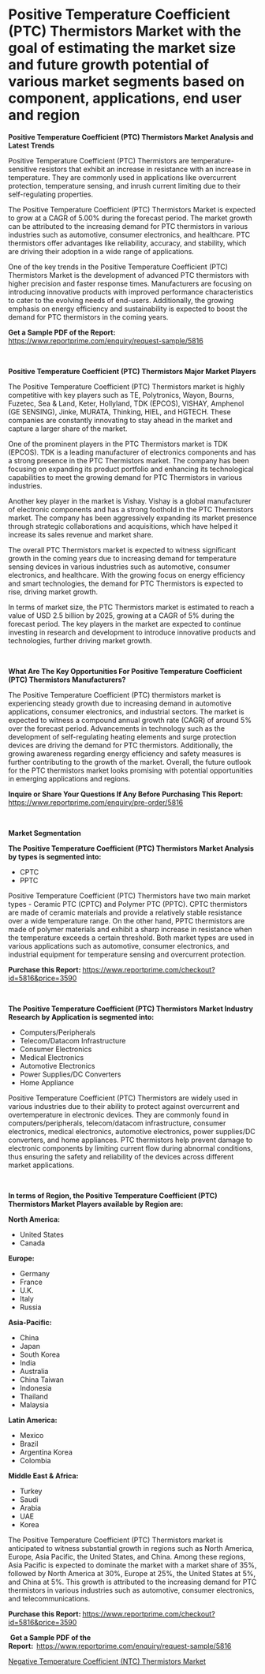 <p><h1>Positive Temperature Coefficient (PTC) Thermistors Market with the goal of estimating the market size and future growth potential of various market segments based on component, applications, end user and region</h1></p><p><strong>Positive Temperature Coefficient (PTC) Thermistors Market Analysis and Latest Trends</strong></p>
<p><p>Positive Temperature Coefficient (PTC) Thermistors are temperature-sensitive resistors that exhibit an increase in resistance with an increase in temperature. They are commonly used in applications like overcurrent protection, temperature sensing, and inrush current limiting due to their self-regulating properties.</p><p>The Positive Temperature Coefficient (PTC) Thermistors Market is expected to grow at a CAGR of 5.00% during the forecast period. The market growth can be attributed to the increasing demand for PTC thermistors in various industries such as automotive, consumer electronics, and healthcare. PTC thermistors offer advantages like reliability, accuracy, and stability, which are driving their adoption in a wide range of applications.</p><p>One of the key trends in the Positive Temperature Coefficient (PTC) Thermistors Market is the development of advanced PTC thermistors with higher precision and faster response times. Manufacturers are focusing on introducing innovative products with improved performance characteristics to cater to the evolving needs of end-users. Additionally, the growing emphasis on energy efficiency and sustainability is expected to boost the demand for PTC thermistors in the coming years.</p></p>
<p><strong>Get a Sample PDF of the Report:&nbsp;</strong> <a href="https://www.reportprime.com/enquiry/request-sample/5816">https://www.reportprime.com/enquiry/request-sample/5816</a></p>
<p>&nbsp;</p>
<p><strong>Positive Temperature Coefficient (PTC) Thermistors Major Market Players</strong></p>
<p><p>The Positive Temperature Coefficient (PTC) Thermistors market is highly competitive with key players such as TE, Polytronics, Wayon, Bourns, Fuzetec, Sea & Land, Keter, Hollyland, TDK (EPCOS), VISHAY, Amphenol (GE SENSING), Jinke, MURATA, Thinking, HIEL, and HGTECH. These companies are constantly innovating to stay ahead in the market and capture a larger share of the market.</p><p>One of the prominent players in the PTC Thermistors market is TDK (EPCOS). TDK is a leading manufacturer of electronics components and has a strong presence in the PTC Thermistors market. The company has been focusing on expanding its product portfolio and enhancing its technological capabilities to meet the growing demand for PTC Thermistors in various industries.</p><p>Another key player in the market is Vishay. Vishay is a global manufacturer of electronic components and has a strong foothold in the PTC Thermistors market. The company has been aggressively expanding its market presence through strategic collaborations and acquisitions, which have helped it increase its sales revenue and market share.</p><p>The overall PTC Thermistors market is expected to witness significant growth in the coming years due to increasing demand for temperature sensing devices in various industries such as automotive, consumer electronics, and healthcare. With the growing focus on energy efficiency and smart technologies, the demand for PTC Thermistors is expected to rise, driving market growth.</p><p>In terms of market size, the PTC Thermistors market is estimated to reach a value of USD 2.5 billion by 2025, growing at a CAGR of 5% during the forecast period. The key players in the market are expected to continue investing in research and development to introduce innovative products and technologies, further driving market growth.</p></p>
<p>&nbsp;</p>
<p><strong>What Are The Key Opportunities For Positive Temperature Coefficient (PTC) Thermistors Manufacturers?</strong></p>
<p><p>The Positive Temperature Coefficient (PTC) thermistors market is experiencing steady growth due to increasing demand in automotive applications, consumer electronics, and industrial sectors. The market is expected to witness a compound annual growth rate (CAGR) of around 5% over the forecast period. Advancements in technology such as the development of self-regulating heating elements and surge protection devices are driving the demand for PTC thermistors. Additionally, the growing awareness regarding energy efficiency and safety measures is further contributing to the growth of the market. Overall, the future outlook for the PTC thermistors market looks promising with potential opportunities in emerging applications and regions.</p></p>
<p><strong>Inquire or Share Your Questions If Any Before Purchasing This Report:</strong> <a href="https://www.reportprime.com/enquiry/pre-order/5816">https://www.reportprime.com/enquiry/pre-order/5816</a></p>
<p>&nbsp;</p>
<p><strong>Market Segmentation</strong></p>
<p><strong>The Positive Temperature Coefficient (PTC) Thermistors Market Analysis by types is segmented into:</strong></p>
<p><ul><li>CPTC</li><li>PPTC</li></ul></p>
<p><p>Positive Temperature Coefficient (PTC) Thermistors have two main market types - Ceramic PTC (CPTC) and Polymer PTC (PPTC). CPTC thermistors are made of ceramic materials and provide a relatively stable resistance over a wide temperature range. On the other hand, PPTC thermistors are made of polymer materials and exhibit a sharp increase in resistance when the temperature exceeds a certain threshold. Both market types are used in various applications such as automotive, consumer electronics, and industrial equipment for temperature sensing and overcurrent protection.</p></p>
<p><strong>Purchase this Report:&nbsp;</strong><a href="https://www.reportprime.com/checkout?id=5816&price=3590">https://www.reportprime.com/checkout?id=5816&price=3590</a></p>
<p>&nbsp;</p>
<p><strong>The Positive Temperature Coefficient (PTC) Thermistors Market Industry Research by Application is segmented into:</strong></p>
<p><ul><li>Computers/Peripherals</li><li>Telecom/Datacom Infrastructure</li><li>Consumer Electronics</li><li>Medical Electronics</li><li>Automotive Electronics</li><li>Power Supplies/DC Converters</li><li>Home Appliance</li></ul></p>
<p><p>Positive Temperature Coefficient (PTC) Thermistors are widely used in various industries due to their ability to protect against overcurrent and overtemperature in electronic devices. They are commonly found in computers/peripherals, telecom/datacom infrastructure, consumer electronics, medical electronics, automotive electronics, power supplies/DC converters, and home appliances. PTC thermistors help prevent damage to electronic components by limiting current flow during abnormal conditions, thus ensuring the safety and reliability of the devices across different market applications.</p></p>
<p>&nbsp;</p>
<p><strong>In terms of Region, the Positive Temperature Coefficient (PTC) Thermistors Market Players available by Region are:</strong></p>
<p>
    <p> <strong> North America: </strong>
        <ul>
            <li>United States</li>
            <li>Canada</li>
        </ul>
        </p> 
    <p> <strong> Europe: </strong>
        <ul>
            <li>Germany</li>
            <li>France</li>
            <li>U.K.</li>
            <li>Italy</li>
            <li>Russia</li>
        </ul>
        </p> 
    <p> <strong> Asia-Pacific: </strong>
        <ul>
            <li>China</li>
            <li>Japan</li>
            <li>South Korea</li>
            <li>India</li>
            <li>Australia</li>
            <li>China Taiwan</li>
            <li>Indonesia</li>
            <li>Thailand</li>
            <li>Malaysia</li>
        </ul>
        </p> 
    <p> <strong> Latin America: </strong>
        <ul>
            <li>Mexico</li>
            <li>Brazil</li>
            <li>Argentina Korea</li>
            <li>Colombia</li>
        </ul>
        </p> 
    <p> <strong> Middle East & Africa: </strong>
        <ul>
            <li>Turkey</li>
            <li>Saudi</li>
            <li>Arabia</li>
            <li>UAE</li>
            <li>Korea</li>
        </ul>
    </p>
    </p>
<p><p>The Positive Temperature Coefficient (PTC) Thermistors market is anticipated to witness substantial growth in regions such as North America, Europe, Asia Pacific, the United States, and China. Among these regions, Asia Pacific is expected to dominate the market with a market share of 35%, followed by North America at 30%, Europe at 25%, the United States at 5%, and China at 5%. This growth is attributed to the increasing demand for PTC thermistors in various industries such as automotive, consumer electronics, and telecommunications.</p></p>
<p><strong>Purchase this Report: </strong><a href="https://www.reportprime.com/checkout?id=5816&price=3590">https://www.reportprime.com/checkout?id=5816&price=3590</a></p>
<p>&nbsp;<strong>Get a Sample PDF of the Report:&nbsp;&nbsp;</strong><a href="https://www.reportprime.com/enquiry/request-sample/5816">https://www.reportprime.com/enquiry/request-sample/5816</a></p>
<p><strong></strong></p>
<p><p><a href="https://github.com/NorbertYates/Market-Research-Report-List-4/blob/main/negative-temperature-coefficient-ntc-thermistors-market.md">Negative Temperature Coefficient (NTC) Thermistors Market</a></p></p>